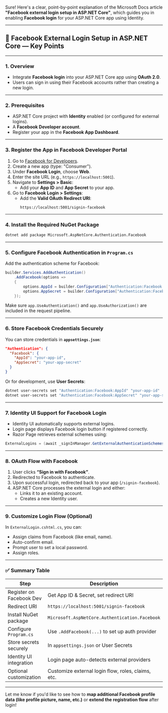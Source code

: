 Sure! Here's a clear, point-by-point explanation of the Microsoft Docs article **"Facebook external login setup in ASP.NET Core"**, which guides you in enabling **Facebook login** for your ASP.NET Core app using Identity.

---

## 🔵 Facebook External Login Setup in ASP.NET Core — Key Points

---

### **1. Overview**

- Integrate **Facebook login** into your ASP.NET Core app using **OAuth 2.0**.
- Users can sign in using their Facebook accounts rather than creating a new login.

---

### **2. Prerequisites**

- ASP.NET Core project with **Identity** enabled (or configured for external logins).
- A **Facebook Developer account**.
- Register your app in the **Facebook App Dashboard**.

---

### **3. Register the App in Facebook Developer Portal**

1. Go to [Facebook for Developers](https://developers.facebook.com/).
2. Create a new app (type: "Consumer").
3. Under **Facebook Login**, choose **Web**.
4. Enter the site URL (e.g., `https://localhost:5001`).
5. Navigate to **Settings > Basic**:
   - Add your **App ID** and **App Secret** to your app.
6. Go to **Facebook Login > Settings**:
   - Add the **Valid OAuth Redirect URI**:
     ```
     https://localhost:5001/signin-facebook
     ```

---

### **4. Install the Required NuGet Package**

```bash
dotnet add package Microsoft.AspNetCore.Authentication.Facebook
```

---

### **5. Configure Facebook Authentication in `Program.cs`**

Add the authentication scheme for Facebook:

```csharp
builder.Services.AddAuthentication()
    .AddFacebook(options =>
    {
        options.AppId = builder.Configuration["Authentication:Facebook:AppId"];
        options.AppSecret = builder.Configuration["Authentication:Facebook:AppSecret"];
    });
```

Make sure `app.UseAuthentication()` and `app.UseAuthorization()` are included in the request pipeline.

---

### **6. Store Facebook Credentials Securely**

You can store credentials in **`appsettings.json`**:

```json
"Authentication": {
  "Facebook": {
    "AppId": "your-app-id",
    "AppSecret": "your-app-secret"
  }
}
```

Or for development, use **User Secrets**:

```bash
dotnet user-secrets set "Authentication:Facebook:AppId" "your-app-id"
dotnet user-secrets set "Authentication:Facebook:AppSecret" "your-app-secret"
```

---

### **7. Identity UI Support for Facebook Login**

- Identity UI automatically supports external logins.
- Login page displays Facebook login button if registered correctly.
- Razor Page retrieves external schemes using:
```csharp
ExternalLogins = (await _signInManager.GetExternalAuthenticationSchemesAsync()).ToList();
```

---

### **8. OAuth Flow with Facebook**

1. User clicks **“Sign in with Facebook”**.
2. Redirected to Facebook to authenticate.
3. Upon successful login, redirected back to your app (`/signin-facebook`).
4. ASP.NET Core processes the external login and either:
   - Links it to an existing account.
   - Creates a new Identity user.

---

### **9. Customize Login Flow (Optional)**

In `ExternalLogin.cshtml.cs`, you can:
- Assign claims from Facebook (like email, name).
- Auto-confirm email.
- Prompt user to set a local password.
- Assign roles.

---

### ✅ Summary Table

| Step                        | Description                                                           |
|-----------------------------|-----------------------------------------------------------------------|
| Register on Facebook Dev    | Get App ID & Secret, set redirect URI                                |
| Redirect URI                | `https://localhost:5001/signin-facebook`                             |
| Install NuGet package       | `Microsoft.AspNetCore.Authentication.Facebook`                       |
| Configure `Program.cs`      | Use `.AddFacebook(...)` to set up auth provider                      |
| Store secrets securely      | In `appsettings.json` or User Secrets                                |
| Identity UI integration     | Login page auto-detects external providers                           |
| Optional customization      | Customize external login flow, roles, claims, etc.                   |

---

Let me know if you'd like to see how to **map additional Facebook profile data (like profile picture, name, etc.)** or **extend the registration flow** after login!